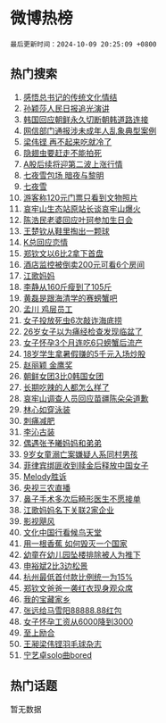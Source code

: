 # 微博热榜

`最后更新时间：2024-10-09 20:25:09 +0800`

## 热门搜索

1. [感悟总书记的传统文化情结](https://m.weibo.cn/search?containerid=100103type%3D1%26t%3D10%26q%3D%23%E6%84%9F%E6%82%9F%E6%80%BB%E4%B9%A6%E8%AE%B0%E7%9A%84%E4%BC%A0%E7%BB%9F%E6%96%87%E5%8C%96%E6%83%85%E7%BB%93%23&stream_entry_id=51&isnewpage=1&extparam=seat%3D1%26q%3D%2523%25E6%2584%259F%25E6%2582%259F%25E6%2580%25BB%25E4%25B9%25A6%25E8%25AE%25B0%25E7%259A%2584%25E4%25BC%25A0%25E7%25BB%259F%25E6%2596%2587%25E5%258C%2596%25E6%2583%2585%25E7%25BB%2593%2523%26c_type%3D51%26dgr%3D0%26cate%3D10103%26pos%3D0%26stream_entry_id%3D51%26filter_type%3Drealtimehot%26display_time%3D1728476708%26pre_seqid%3D17284767085840384228056)
1. [孙颖莎人民日报追光演讲](https://m.weibo.cn/search?containerid=100103type%3D1%26t%3D10%26q%3D%23%E5%AD%99%E9%A2%96%E8%8E%8E%E4%BA%BA%E6%B0%91%E6%97%A5%E6%8A%A5%E8%BF%BD%E5%85%89%E6%BC%94%E8%AE%B2%23&stream_entry_id=31&isnewpage=1&extparam=seat%3D1%26band_rank%3D1%26dgr%3D0%26realpos%3D1%26filter_type%3Drealtimehot%26c_type%3D31%26flag%3D1%26lcate%3D5001%26cate%3D5001%26pos%3D0%26stream_entry_id%3D31%26q%3D%2523%25E5%25AD%2599%25E9%25A2%2596%25E8%258E%258E%25E4%25BA%25BA%25E6%25B0%2591%25E6%2597%25A5%25E6%258A%25A5%25E8%25BF%25BD%25E5%2585%2589%25E6%25BC%2594%25E8%25AE%25B2%2523%26display_time%3D1728476708%26pre_seqid%3D17284767085840384228056)
1. [韩国回应朝鲜永久切断朝韩道路连接](https://m.weibo.cn/search?containerid=100103type%3D1%26t%3D10%26q%3D%23%E9%9F%A9%E5%9B%BD%E5%9B%9E%E5%BA%94%E6%9C%9D%E9%B2%9C%E6%B0%B8%E4%B9%85%E5%88%87%E6%96%AD%E6%9C%9D%E9%9F%A9%E9%81%93%E8%B7%AF%E8%BF%9E%E6%8E%A5%23&stream_entry_id=31&isnewpage=1&extparam=seat%3D1%26band_rank%3D2%26dgr%3D0%26realpos%3D2%26filter_type%3Drealtimehot%26c_type%3D31%26flag%3D0%26lcate%3D5001%26cate%3D5001%26pos%3D1%26stream_entry_id%3D31%26q%3D%2523%25E9%259F%25A9%25E5%259B%25BD%25E5%259B%259E%25E5%25BA%2594%25E6%259C%259D%25E9%25B2%259C%25E6%25B0%25B8%25E4%25B9%2585%25E5%2588%2587%25E6%2596%25AD%25E6%259C%259D%25E9%259F%25A9%25E9%2581%2593%25E8%25B7%25AF%25E8%25BF%259E%25E6%258E%25A5%2523%26display_time%3D1728476708%26pre_seqid%3D17284767085840384228056)
1. [网信部门通报涉未成年人乱象典型案例](https://m.weibo.cn/search?containerid=100103type%3D1%26t%3D10%26q%3D%23%E7%BD%91%E4%BF%A1%E9%83%A8%E9%97%A8%E9%80%9A%E6%8A%A5%E6%B6%89%E6%9C%AA%E6%88%90%E5%B9%B4%E4%BA%BA%E4%B9%B1%E8%B1%A1%E5%85%B8%E5%9E%8B%E6%A1%88%E4%BE%8B%23&stream_entry_id=31&isnewpage=1&extparam=seat%3D1%26band_rank%3D3%26dgr%3D0%26realpos%3D3%26filter_type%3Drealtimehot%26c_type%3D31%26flag%3D0%26lcate%3D5001%26cate%3D5001%26pos%3D2%26stream_entry_id%3D31%26q%3D%2523%25E7%25BD%2591%25E4%25BF%25A1%25E9%2583%25A8%25E9%2597%25A8%25E9%2580%259A%25E6%258A%25A5%25E6%25B6%2589%25E6%259C%25AA%25E6%2588%2590%25E5%25B9%25B4%25E4%25BA%25BA%25E4%25B9%25B1%25E8%25B1%25A1%25E5%2585%25B8%25E5%259E%258B%25E6%25A1%2588%25E4%25BE%258B%2523%26display_time%3D1728476708%26pre_seqid%3D17284767085840384228056)
1. [梁伟铿 再不起来吃就冷了](https://m.weibo.cn/search?containerid=100103type%3D1%26t%3D10%26q%3D%E6%A2%81%E4%BC%9F%E9%93%BF+%E5%86%8D%E4%B8%8D%E8%B5%B7%E6%9D%A5%E5%90%83%E5%B0%B1%E5%86%B7%E4%BA%86&stream_entry_id=31&isnewpage=1&extparam=seat%3D1%26band_rank%3D4%26dgr%3D0%26realpos%3D4%26filter_type%3Drealtimehot%26c_type%3D31%26flag%3D1%26lcate%3D5001%26cate%3D5001%26pos%3D3%26stream_entry_id%3D31%26q%3D%25E6%25A2%2581%25E4%25BC%259F%25E9%2593%25BF%2520%25E5%2586%258D%25E4%25B8%258D%25E8%25B5%25B7%25E6%259D%25A5%25E5%2590%2583%25E5%25B0%25B1%25E5%2586%25B7%25E4%25BA%2586%26display_time%3D1728476708%26pre_seqid%3D17284767085840384228056)
1. [隐翅虫要赶走不能拍死](https://m.weibo.cn/search?containerid=100103type%3D1%26t%3D10%26q%3D%23%E9%9A%90%E7%BF%85%E8%99%AB%E8%A6%81%E8%B5%B6%E8%B5%B0%E4%B8%8D%E8%83%BD%E6%8B%8D%E6%AD%BB%23&stream_entry_id=31&isnewpage=1&extparam=seat%3D1%26band_rank%3D5%26dgr%3D0%26realpos%3D5%26filter_type%3Drealtimehot%26c_type%3D31%26flag%3D0%26lcate%3D5001%26cate%3D5001%26pos%3D4%26stream_entry_id%3D31%26q%3D%2523%25E9%259A%2590%25E7%25BF%2585%25E8%2599%25AB%25E8%25A6%2581%25E8%25B5%25B6%25E8%25B5%25B0%25E4%25B8%258D%25E8%2583%25BD%25E6%258B%258D%25E6%25AD%25BB%2523%26display_time%3D1728476708%26pre_seqid%3D17284767085840384228056)
1. [A股后续将迎第二波上涨行情](https://m.weibo.cn/search?containerid=100103type%3D1%26t%3D10%26q%3D%23A%E8%82%A1%E5%90%8E%E7%BB%AD%E5%B0%86%E8%BF%8E%E7%AC%AC%E4%BA%8C%E6%B3%A2%E4%B8%8A%E6%B6%A8%E8%A1%8C%E6%83%85%23&stream_entry_id=31&isnewpage=1&extparam=seat%3D1%26band_rank%3D6%26dgr%3D0%26realpos%3D6%26filter_type%3Drealtimehot%26c_type%3D31%26flag%3D2%26lcate%3D5001%26cate%3D5001%26pos%3D5%26stream_entry_id%3D31%26q%3D%2523A%25E8%2582%25A1%25E5%2590%258E%25E7%25BB%25AD%25E5%25B0%2586%25E8%25BF%258E%25E7%25AC%25AC%25E4%25BA%258C%25E6%25B3%25A2%25E4%25B8%258A%25E6%25B6%25A8%25E8%25A1%258C%25E6%2583%2585%2523%26display_time%3D1728476708%26pre_seqid%3D17284767085840384228056)
1. [七夜雪包场 暗夜与黎明](https://m.weibo.cn/search?containerid=100103type%3D1%26t%3D10%26q%3D%E4%B8%83%E5%A4%9C%E9%9B%AA%E5%8C%85%E5%9C%BA+%E6%9A%97%E5%A4%9C%E4%B8%8E%E9%BB%8E%E6%98%8E&stream_entry_id=31&isnewpage=1&extparam=seat%3D1%26band_rank%3D7%26dgr%3D0%26realpos%3D7%26filter_type%3Drealtimehot%26c_type%3D31%26flag%3D1%26lcate%3D5001%26cate%3D5001%26pos%3D6%26stream_entry_id%3D31%26q%3D%25E4%25B8%2583%25E5%25A4%259C%25E9%259B%25AA%25E5%258C%2585%25E5%259C%25BA%2520%25E6%259A%2597%25E5%25A4%259C%25E4%25B8%258E%25E9%25BB%258E%25E6%2598%258E%26display_time%3D1728476708%26pre_seqid%3D17284767085840384228056)
1. [七夜雪](https://m.weibo.cn/search?containerid=100103type%3D1%26t%3D10%26q%3D%E4%B8%83%E5%A4%9C%E9%9B%AA&stream_entry_id=31&isnewpage=1&extparam=seat%3D1%26band_rank%3D8%26dgr%3D0%26realpos%3D8%26filter_type%3Drealtimehot%26c_type%3D31%26flag%3D1%26lcate%3D5001%26cate%3D5001%26pos%3D7%26stream_entry_id%3D31%26q%3D%25E4%25B8%2583%25E5%25A4%259C%25E9%259B%25AA%26display_time%3D1728476708%26pre_seqid%3D17284767085840384228056)
1. [游客称120元门票只看到文物照片](https://m.weibo.cn/search?containerid=100103type%3D1%26t%3D10%26q%3D%23%E6%B8%B8%E5%AE%A2%E7%A7%B0120%E5%85%83%E9%97%A8%E7%A5%A8%E5%8F%AA%E7%9C%8B%E5%88%B0%E6%96%87%E7%89%A9%E7%85%A7%E7%89%87%23&stream_entry_id=31&isnewpage=1&extparam=seat%3D1%26band_rank%3D9%26dgr%3D0%26realpos%3D9%26filter_type%3Drealtimehot%26c_type%3D31%26flag%3D1%26lcate%3D5001%26cate%3D5001%26pos%3D8%26stream_entry_id%3D31%26q%3D%2523%25E6%25B8%25B8%25E5%25AE%25A2%25E7%25A7%25B0120%25E5%2585%2583%25E9%2597%25A8%25E7%25A5%25A8%25E5%258F%25AA%25E7%259C%258B%25E5%2588%25B0%25E6%2596%2587%25E7%2589%25A9%25E7%2585%25A7%25E7%2589%2587%2523%26display_time%3D1728476708%26pre_seqid%3D17284767085840384228056)
1. [哀牢山生态站原站长谈哀牢山爆火](https://m.weibo.cn/search?containerid=100103type%3D1%26t%3D10%26q%3D%23%E5%93%80%E7%89%A2%E5%B1%B1%E7%94%9F%E6%80%81%E7%AB%99%E5%8E%9F%E7%AB%99%E9%95%BF%E8%B0%88%E5%93%80%E7%89%A2%E5%B1%B1%E7%88%86%E7%81%AB%23&stream_entry_id=31&isnewpage=1&extparam=seat%3D1%26band_rank%3D10%26dgr%3D0%26realpos%3D10%26filter_type%3Drealtimehot%26c_type%3D31%26flag%3D1%26lcate%3D5001%26cate%3D5001%26pos%3D9%26stream_entry_id%3D31%26q%3D%2523%25E5%2593%2580%25E7%2589%25A2%25E5%25B1%25B1%25E7%2594%259F%25E6%2580%2581%25E7%25AB%2599%25E5%258E%259F%25E7%25AB%2599%25E9%2595%25BF%25E8%25B0%2588%25E5%2593%2580%25E7%2589%25A2%25E5%25B1%25B1%25E7%2588%2586%25E7%2581%25AB%2523%26display_time%3D1728476708%26pre_seqid%3D17284767085840384228056)
1. [陈浩民老婆回应叶珂参加生日会](https://m.weibo.cn/search?containerid=100103type%3D1%26t%3D10%26q%3D%23%E9%99%88%E6%B5%A9%E6%B0%91%E8%80%81%E5%A9%86%E5%9B%9E%E5%BA%94%E5%8F%B6%E7%8F%82%E5%8F%82%E5%8A%A0%E7%94%9F%E6%97%A5%E4%BC%9A%23&stream_entry_id=31&isnewpage=1&extparam=seat%3D1%26band_rank%3D11%26dgr%3D0%26realpos%3D11%26filter_type%3Drealtimehot%26c_type%3D31%26flag%3D1%26lcate%3D5001%26cate%3D5001%26pos%3D10%26stream_entry_id%3D31%26q%3D%2523%25E9%2599%2588%25E6%25B5%25A9%25E6%25B0%2591%25E8%2580%2581%25E5%25A9%2586%25E5%259B%259E%25E5%25BA%2594%25E5%258F%25B6%25E7%258F%2582%25E5%258F%2582%25E5%258A%25A0%25E7%2594%259F%25E6%2597%25A5%25E4%25BC%259A%2523%26display_time%3D1728476708%26pre_seqid%3D17284767085840384228056)
1. [王楚钦从鞋里掏出一颗球](https://m.weibo.cn/search?containerid=100103type%3D1%26t%3D10%26q%3D%E7%8E%8B%E6%A5%9A%E9%92%A6%E4%BB%8E%E9%9E%8B%E9%87%8C%E6%8E%8F%E5%87%BA%E4%B8%80%E9%A2%97%E7%90%83&stream_entry_id=31&isnewpage=1&extparam=seat%3D1%26band_rank%3D12%26dgr%3D0%26realpos%3D12%26filter_type%3Drealtimehot%26c_type%3D31%26flag%3D1%26lcate%3D5001%26cate%3D5001%26pos%3D11%26stream_entry_id%3D31%26q%3D%25E7%258E%258B%25E6%25A5%259A%25E9%2592%25A6%25E4%25BB%258E%25E9%259E%258B%25E9%2587%258C%25E6%258E%258F%25E5%2587%25BA%25E4%25B8%2580%25E9%25A2%2597%25E7%2590%2583%26display_time%3D1728476708%26pre_seqid%3D17284767085840384228056)
1. [K总回应恋情](https://m.weibo.cn/search?containerid=100103type%3D1%26t%3D10%26q%3D%23K%E6%80%BB%E5%9B%9E%E5%BA%94%E6%81%8B%E6%83%85%23&stream_entry_id=31&isnewpage=1&extparam=seat%3D1%26band_rank%3D13%26dgr%3D0%26realpos%3D13%26filter_type%3Drealtimehot%26c_type%3D31%26flag%3D1%26lcate%3D5001%26cate%3D5001%26pos%3D12%26stream_entry_id%3D31%26q%3D%2523K%25E6%2580%25BB%25E5%259B%259E%25E5%25BA%2594%25E6%2581%258B%25E6%2583%2585%2523%26display_time%3D1728476708%26pre_seqid%3D17284767085840384228056)
1. [郑钦文以6比2拿下首盘](https://m.weibo.cn/search?containerid=100103type%3D1%26t%3D10%26q%3D%23%E9%83%91%E9%92%A6%E6%96%87%E4%BB%A56%E6%AF%942%E6%8B%BF%E4%B8%8B%E9%A6%96%E7%9B%98%23&stream_entry_id=31&isnewpage=1&extparam=seat%3D1%26band_rank%3D14%26dgr%3D0%26realpos%3D14%26filter_type%3Drealtimehot%26c_type%3D31%26flag%3D1%26lcate%3D5001%26cate%3D5001%26pos%3D13%26stream_entry_id%3D31%26q%3D%2523%25E9%2583%2591%25E9%2592%25A6%25E6%2596%2587%25E4%25BB%25A56%25E6%25AF%25942%25E6%258B%25BF%25E4%25B8%258B%25E9%25A6%2596%25E7%259B%2598%2523%26display_time%3D1728476708%26pre_seqid%3D17284767085840384228056)
1. [酒店监控被倒卖200元可看6个房间](https://m.weibo.cn/search?containerid=100103type%3D1%26t%3D10%26q%3D%23%E9%85%92%E5%BA%97%E7%9B%91%E6%8E%A7%E8%A2%AB%E5%80%92%E5%8D%96200%E5%85%83%E5%8F%AF%E7%9C%8B6%E4%B8%AA%E6%88%BF%E9%97%B4%23&stream_entry_id=31&isnewpage=1&extparam=seat%3D1%26band_rank%3D15%26dgr%3D0%26realpos%3D15%26filter_type%3Drealtimehot%26c_type%3D31%26flag%3D1%26lcate%3D5001%26cate%3D5001%26pos%3D14%26stream_entry_id%3D31%26q%3D%2523%25E9%2585%2592%25E5%25BA%2597%25E7%259B%2591%25E6%258E%25A7%25E8%25A2%25AB%25E5%2580%2592%25E5%258D%2596200%25E5%2585%2583%25E5%258F%25AF%25E7%259C%258B6%25E4%25B8%25AA%25E6%2588%25BF%25E9%2597%25B4%2523%26display_time%3D1728476708%26pre_seqid%3D17284767085840384228056)
1. [江歌妈妈](https://m.weibo.cn/search?containerid=100103type%3D1%26t%3D10%26q%3D%E6%B1%9F%E6%AD%8C%E5%A6%88%E5%A6%88&stream_entry_id=31&isnewpage=1&extparam=seat%3D1%26band_rank%3D16%26dgr%3D0%26realpos%3D16%26filter_type%3Drealtimehot%26c_type%3D31%26flag%3D2%26lcate%3D5001%26cate%3D5001%26pos%3D15%26stream_entry_id%3D31%26q%3D%25E6%25B1%259F%25E6%25AD%258C%25E5%25A6%2588%25E5%25A6%2588%26display_time%3D1728476708%26pre_seqid%3D17284767085840384228056)
1. [李静从160斤瘦到了105斤](https://m.weibo.cn/search?containerid=100103type%3D1%26t%3D10%26q%3D%E6%9D%8E%E9%9D%99%E4%BB%8E160%E6%96%A4%E7%98%A6%E5%88%B0%E4%BA%86105%E6%96%A4&stream_entry_id=31&isnewpage=1&extparam=seat%3D1%26band_rank%3D17%26dgr%3D0%26realpos%3D17%26filter_type%3Drealtimehot%26c_type%3D31%26flag%3D2%26lcate%3D5001%26cate%3D5001%26pos%3D16%26stream_entry_id%3D31%26q%3D%25E6%259D%258E%25E9%259D%2599%25E4%25BB%258E160%25E6%2596%25A4%25E7%2598%25A6%25E5%2588%25B0%25E4%25BA%2586105%25E6%2596%25A4%26display_time%3D1728476708%26pre_seqid%3D17284767085840384228056)
1. [黄磊是跟海清学的赛螃蟹吧](https://m.weibo.cn/search?containerid=100103type%3D1%26t%3D10%26q%3D%E9%BB%84%E7%A3%8A%E6%98%AF%E8%B7%9F%E6%B5%B7%E6%B8%85%E5%AD%A6%E7%9A%84%E8%B5%9B%E8%9E%83%E8%9F%B9%E5%90%A7&stream_entry_id=31&isnewpage=1&extparam=seat%3D1%26band_rank%3D18%26dgr%3D0%26realpos%3D18%26filter_type%3Drealtimehot%26c_type%3D31%26flag%3D1%26lcate%3D5001%26cate%3D5001%26pos%3D17%26stream_entry_id%3D31%26q%3D%25E9%25BB%2584%25E7%25A3%258A%25E6%2598%25AF%25E8%25B7%259F%25E6%25B5%25B7%25E6%25B8%2585%25E5%25AD%25A6%25E7%259A%2584%25E8%25B5%259B%25E8%259E%2583%25E8%259F%25B9%25E5%2590%25A7%26display_time%3D1728476708%26pre_seqid%3D17284767085840384228056)
1. [孟川 鸡层员工](https://m.weibo.cn/search?containerid=100103type%3D1%26t%3D10%26q%3D%E5%AD%9F%E5%B7%9D+%E9%B8%A1%E5%B1%82%E5%91%98%E5%B7%A5&stream_entry_id=31&isnewpage=1&extparam=seat%3D1%26band_rank%3D19%26dgr%3D0%26realpos%3D19%26filter_type%3Drealtimehot%26c_type%3D31%26flag%3D1%26lcate%3D5001%26cate%3D5001%26pos%3D18%26stream_entry_id%3D31%26q%3D%25E5%25AD%259F%25E5%25B7%259D%2520%25E9%25B8%25A1%25E5%25B1%2582%25E5%2591%2598%25E5%25B7%25A5%26display_time%3D1728476708%26pre_seqid%3D17284767085840384228056)
1. [女子投放死虫6次敲诈海底捞](https://m.weibo.cn/search?containerid=100103type%3D1%26t%3D10%26q%3D%23%E5%A5%B3%E5%AD%90%E6%8A%95%E6%94%BE%E6%AD%BB%E8%99%AB6%E6%AC%A1%E6%95%B2%E8%AF%88%E6%B5%B7%E5%BA%95%E6%8D%9E%23&stream_entry_id=31&isnewpage=1&extparam=seat%3D1%26band_rank%3D20%26dgr%3D0%26realpos%3D20%26filter_type%3Drealtimehot%26c_type%3D31%26flag%3D1%26lcate%3D5001%26cate%3D5001%26pos%3D19%26stream_entry_id%3D31%26q%3D%2523%25E5%25A5%25B3%25E5%25AD%2590%25E6%258A%2595%25E6%2594%25BE%25E6%25AD%25BB%25E8%2599%25AB6%25E6%25AC%25A1%25E6%2595%25B2%25E8%25AF%2588%25E6%25B5%25B7%25E5%25BA%2595%25E6%258D%259E%2523%26display_time%3D1728476708%26pre_seqid%3D17284767085840384228056)
1. [26岁女子以为痛经检查发现临盆了](https://m.weibo.cn/search?containerid=100103type%3D1%26t%3D10%26q%3D%2326%E5%B2%81%E5%A5%B3%E5%AD%90%E4%BB%A5%E4%B8%BA%E7%97%9B%E7%BB%8F%E6%A3%80%E6%9F%A5%E5%8F%91%E7%8E%B0%E4%B8%B4%E7%9B%86%E4%BA%86%23&stream_entry_id=31&isnewpage=1&extparam=seat%3D1%26band_rank%3D21%26dgr%3D0%26realpos%3D21%26filter_type%3Drealtimehot%26c_type%3D31%26flag%3D0%26lcate%3D5001%26cate%3D5001%26pos%3D20%26stream_entry_id%3D31%26q%3D%252326%25E5%25B2%2581%25E5%25A5%25B3%25E5%25AD%2590%25E4%25BB%25A5%25E4%25B8%25BA%25E7%2597%259B%25E7%25BB%258F%25E6%25A3%2580%25E6%259F%25A5%25E5%258F%2591%25E7%258E%25B0%25E4%25B8%25B4%25E7%259B%2586%25E4%25BA%2586%2523%26display_time%3D1728476708%26pre_seqid%3D17284767085840384228056)
1. [女子怀孕3个月连吃6只螃蟹后流产](https://m.weibo.cn/search?containerid=100103type%3D1%26t%3D10%26q%3D%23%E5%A5%B3%E5%AD%90%E6%80%80%E5%AD%953%E4%B8%AA%E6%9C%88%E8%BF%9E%E5%90%836%E5%8F%AA%E8%9E%83%E8%9F%B9%E5%90%8E%E6%B5%81%E4%BA%A7%23&stream_entry_id=31&isnewpage=1&extparam=seat%3D1%26band_rank%3D22%26dgr%3D0%26realpos%3D22%26filter_type%3Drealtimehot%26c_type%3D31%26flag%3D2%26lcate%3D5001%26cate%3D5001%26pos%3D21%26stream_entry_id%3D31%26q%3D%2523%25E5%25A5%25B3%25E5%25AD%2590%25E6%2580%2580%25E5%25AD%25953%25E4%25B8%25AA%25E6%259C%2588%25E8%25BF%259E%25E5%2590%25836%25E5%258F%25AA%25E8%259E%2583%25E8%259F%25B9%25E5%2590%258E%25E6%25B5%2581%25E4%25BA%25A7%2523%26display_time%3D1728476708%26pre_seqid%3D17284767085840384228056)
1. [18岁学生拿暑假赚的5千元入场炒股](https://m.weibo.cn/search?containerid=100103type%3D1%26t%3D10%26q%3D%2318%E5%B2%81%E5%AD%A6%E7%94%9F%E6%8B%BF%E6%9A%91%E5%81%87%E8%B5%9A%E7%9A%845%E5%8D%83%E5%85%83%E5%85%A5%E5%9C%BA%E7%82%92%E8%82%A1%23&stream_entry_id=31&isnewpage=1&extparam=seat%3D1%26band_rank%3D23%26dgr%3D0%26realpos%3D23%26filter_type%3Drealtimehot%26c_type%3D31%26flag%3D0%26lcate%3D5001%26cate%3D5001%26pos%3D22%26stream_entry_id%3D31%26q%3D%252318%25E5%25B2%2581%25E5%25AD%25A6%25E7%2594%259F%25E6%258B%25BF%25E6%259A%2591%25E5%2581%2587%25E8%25B5%259A%25E7%259A%25845%25E5%258D%2583%25E5%2585%2583%25E5%2585%25A5%25E5%259C%25BA%25E7%2582%2592%25E8%2582%25A1%2523%26display_time%3D1728476708%26pre_seqid%3D17284767085840384228056)
1. [赵丽颖 金鹰奖](https://m.weibo.cn/search?containerid=100103type%3D1%26t%3D10%26q%3D%E8%B5%B5%E4%B8%BD%E9%A2%96+%E9%87%91%E9%B9%B0%E5%A5%96&stream_entry_id=31&isnewpage=1&extparam=seat%3D1%26band_rank%3D24%26dgr%3D0%26realpos%3D24%26filter_type%3Drealtimehot%26c_type%3D31%26flag%3D2%26lcate%3D5001%26cate%3D5001%26pos%3D23%26stream_entry_id%3D31%26q%3D%25E8%25B5%25B5%25E4%25B8%25BD%25E9%25A2%2596%2520%25E9%2587%2591%25E9%25B9%25B0%25E5%25A5%2596%26display_time%3D1728476708%26pre_seqid%3D17284767085840384228056)
1. [朝鲜女团3比0韩国女团](https://m.weibo.cn/search?containerid=100103type%3D1%26t%3D10%26q%3D%23%E6%9C%9D%E9%B2%9C%E5%A5%B3%E5%9B%A23%E6%AF%940%E9%9F%A9%E5%9B%BD%E5%A5%B3%E5%9B%A2%23&stream_entry_id=31&isnewpage=1&extparam=seat%3D1%26band_rank%3D25%26dgr%3D0%26realpos%3D25%26filter_type%3Drealtimehot%26c_type%3D31%26flag%3D1%26lcate%3D5001%26cate%3D5001%26pos%3D24%26stream_entry_id%3D31%26q%3D%2523%25E6%259C%259D%25E9%25B2%259C%25E5%25A5%25B3%25E5%259B%25A23%25E6%25AF%25940%25E9%259F%25A9%25E5%259B%25BD%25E5%25A5%25B3%25E5%259B%25A2%2523%26display_time%3D1728476708%26pre_seqid%3D17284767085840384228056)
1. [长期吃辣的人都怎么样了](https://m.weibo.cn/search?containerid=100103type%3D1%26t%3D10%26q%3D%23%E9%95%BF%E6%9C%9F%E5%90%83%E8%BE%A3%E7%9A%84%E4%BA%BA%E9%83%BD%E6%80%8E%E4%B9%88%E6%A0%B7%E4%BA%86%23&stream_entry_id=31&isnewpage=1&extparam=seat%3D1%26band_rank%3D26%26dgr%3D0%26realpos%3D26%26filter_type%3Drealtimehot%26c_type%3D31%26flag%3D1%26lcate%3D5001%26cate%3D5001%26pos%3D25%26stream_entry_id%3D31%26q%3D%2523%25E9%2595%25BF%25E6%259C%259F%25E5%2590%2583%25E8%25BE%25A3%25E7%259A%2584%25E4%25BA%25BA%25E9%2583%25BD%25E6%2580%258E%25E4%25B9%2588%25E6%25A0%25B7%25E4%25BA%2586%2523%26display_time%3D1728476708%26pre_seqid%3D17284767085840384228056)
1. [哀牢山调查人员回应苗疆陈朵朵道歉](https://m.weibo.cn/search?containerid=100103type%3D1%26t%3D10%26q%3D%23%E5%93%80%E7%89%A2%E5%B1%B1%E8%B0%83%E6%9F%A5%E4%BA%BA%E5%91%98%E5%9B%9E%E5%BA%94%E8%8B%97%E7%96%86%E9%99%88%E6%9C%B5%E6%9C%B5%E9%81%93%E6%AD%89%23&stream_entry_id=31&isnewpage=1&extparam=seat%3D1%26band_rank%3D27%26dgr%3D0%26realpos%3D27%26filter_type%3Drealtimehot%26c_type%3D31%26flag%3D0%26lcate%3D5001%26cate%3D5001%26pos%3D26%26stream_entry_id%3D31%26q%3D%2523%25E5%2593%2580%25E7%2589%25A2%25E5%25B1%25B1%25E8%25B0%2583%25E6%259F%25A5%25E4%25BA%25BA%25E5%2591%2598%25E5%259B%259E%25E5%25BA%2594%25E8%258B%2597%25E7%2596%2586%25E9%2599%2588%25E6%259C%25B5%25E6%259C%25B5%25E9%2581%2593%25E6%25AD%2589%2523%26display_time%3D1728476708%26pre_seqid%3D17284767085840384228056)
1. [林心如穿泳装](https://m.weibo.cn/search?containerid=100103type%3D1%26t%3D10%26q%3D%23%E6%9E%97%E5%BF%83%E5%A6%82%E7%A9%BF%E6%B3%B3%E8%A3%85%23&stream_entry_id=31&isnewpage=1&extparam=seat%3D1%26band_rank%3D28%26dgr%3D0%26realpos%3D28%26filter_type%3Drealtimehot%26c_type%3D31%26flag%3D1%26lcate%3D5001%26cate%3D5001%26pos%3D27%26stream_entry_id%3D31%26q%3D%2523%25E6%259E%2597%25E5%25BF%2583%25E5%25A6%2582%25E7%25A9%25BF%25E6%25B3%25B3%25E8%25A3%2585%2523%26display_time%3D1728476708%26pre_seqid%3D17284767085840384228056)
1. [刺痛减肥](https://m.weibo.cn/search?containerid=100103type%3D1%26t%3D10%26q%3D%E5%88%BA%E7%97%9B%E5%87%8F%E8%82%A5&stream_entry_id=31&isnewpage=1&extparam=seat%3D1%26band_rank%3D29%26dgr%3D0%26realpos%3D29%26filter_type%3Drealtimehot%26c_type%3D31%26flag%3D0%26lcate%3D5001%26cate%3D5001%26pos%3D28%26stream_entry_id%3D31%26q%3D%25E5%2588%25BA%25E7%2597%259B%25E5%2587%258F%25E8%2582%25A5%26display_time%3D1728476708%26pre_seqid%3D17284767085840384228056)
1. [李沁古装](https://m.weibo.cn/search?containerid=100103type%3D1%26t%3D10%26q%3D%E6%9D%8E%E6%B2%81%E5%8F%A4%E8%A3%85&stream_entry_id=31&isnewpage=1&extparam=seat%3D1%26band_rank%3D30%26dgr%3D0%26realpos%3D30%26filter_type%3Drealtimehot%26c_type%3D31%26flag%3D1%26lcate%3D5001%26cate%3D5001%26pos%3D29%26stream_entry_id%3D31%26q%3D%25E6%259D%258E%25E6%25B2%2581%25E5%258F%25A4%25E8%25A3%2585%26display_time%3D1728476708%26pre_seqid%3D17284767085840384228056)
1. [偶遇张予曦妈妈和弟弟](https://m.weibo.cn/search?containerid=100103type%3D1%26t%3D10%26q%3D%E5%81%B6%E9%81%87%E5%BC%A0%E4%BA%88%E6%9B%A6%E5%A6%88%E5%A6%88%E5%92%8C%E5%BC%9F%E5%BC%9F&stream_entry_id=31&isnewpage=1&extparam=seat%3D1%26band_rank%3D31%26dgr%3D0%26realpos%3D31%26filter_type%3Drealtimehot%26c_type%3D31%26flag%3D1%26lcate%3D5001%26cate%3D5001%26pos%3D30%26stream_entry_id%3D31%26q%3D%25E5%2581%25B6%25E9%2581%2587%25E5%25BC%25A0%25E4%25BA%2588%25E6%259B%25A6%25E5%25A6%2588%25E5%25A6%2588%25E5%2592%258C%25E5%25BC%259F%25E5%25BC%259F%26display_time%3D1728476708%26pre_seqid%3D17284767085840384228056)
1. [9岁女童溺亡案嫌疑人系同村男孩](https://m.weibo.cn/search?containerid=100103type%3D1%26t%3D10%26q%3D%239%E5%B2%81%E5%A5%B3%E7%AB%A5%E6%BA%BA%E4%BA%A1%E6%A1%88%E5%AB%8C%E7%96%91%E4%BA%BA%E7%B3%BB%E5%90%8C%E6%9D%91%E7%94%B7%E5%AD%A9%23&stream_entry_id=31&isnewpage=1&extparam=seat%3D1%26band_rank%3D32%26dgr%3D0%26realpos%3D32%26filter_type%3Drealtimehot%26c_type%3D31%26flag%3D0%26lcate%3D5001%26cate%3D5001%26pos%3D31%26stream_entry_id%3D31%26q%3D%25239%25E5%25B2%2581%25E5%25A5%25B3%25E7%25AB%25A5%25E6%25BA%25BA%25E4%25BA%25A1%25E6%25A1%2588%25E5%25AB%258C%25E7%2596%2591%25E4%25BA%25BA%25E7%25B3%25BB%25E5%2590%258C%25E6%259D%2591%25E7%2594%25B7%25E5%25AD%25A9%2523%26display_time%3D1728476708%26pre_seqid%3D17284767085840384228056)
1. [菲律宾绑匪收到赎金后释放中国女子](https://m.weibo.cn/search?containerid=100103type%3D1%26t%3D10%26q%3D%23%E8%8F%B2%E5%BE%8B%E5%AE%BE%E7%BB%91%E5%8C%AA%E6%94%B6%E5%88%B0%E8%B5%8E%E9%87%91%E5%90%8E%E9%87%8A%E6%94%BE%E4%B8%AD%E5%9B%BD%E5%A5%B3%E5%AD%90%23&stream_entry_id=31&isnewpage=1&extparam=seat%3D1%26band_rank%3D33%26dgr%3D0%26realpos%3D33%26filter_type%3Drealtimehot%26c_type%3D31%26flag%3D0%26lcate%3D5001%26cate%3D5001%26pos%3D32%26stream_entry_id%3D31%26q%3D%2523%25E8%258F%25B2%25E5%25BE%258B%25E5%25AE%25BE%25E7%25BB%2591%25E5%258C%25AA%25E6%2594%25B6%25E5%2588%25B0%25E8%25B5%258E%25E9%2587%2591%25E5%2590%258E%25E9%2587%258A%25E6%2594%25BE%25E4%25B8%25AD%25E5%259B%25BD%25E5%25A5%25B3%25E5%25AD%2590%2523%26display_time%3D1728476708%26pre_seqid%3D17284767085840384228056)
1. [Melody胜诉](https://m.weibo.cn/search?containerid=100103type%3D1%26t%3D10%26q%3D%23Melody%E8%83%9C%E8%AF%89%23&stream_entry_id=31&isnewpage=1&extparam=seat%3D1%26band_rank%3D34%26dgr%3D0%26realpos%3D34%26filter_type%3Drealtimehot%26c_type%3D31%26flag%3D1%26lcate%3D5001%26cate%3D5001%26pos%3D33%26stream_entry_id%3D31%26q%3D%2523Melody%25E8%2583%259C%25E8%25AF%2589%2523%26display_time%3D1728476708%26pre_seqid%3D17284767085840384228056)
1. [央视三农直播](https://m.weibo.cn/search?containerid=100103type%3D1%26t%3D10%26q%3D%E5%A4%AE%E8%A7%86%E4%B8%89%E5%86%9C%E7%9B%B4%E6%92%AD&stream_entry_id=31&isnewpage=1&extparam=seat%3D1%26band_rank%3D35%26dgr%3D0%26realpos%3D35%26filter_type%3Drealtimehot%26c_type%3D31%26flag%3D1%26lcate%3D5001%26cate%3D5001%26pos%3D34%26stream_entry_id%3D31%26q%3D%25E5%25A4%25AE%25E8%25A7%2586%25E4%25B8%2589%25E5%2586%259C%25E7%259B%25B4%25E6%2592%25AD%26display_time%3D1728476708%26pre_seqid%3D17284767085840384228056)
1. [鼻子手术多次后畸形医生不愿接单](https://m.weibo.cn/search?containerid=100103type%3D1%26t%3D10%26q%3D%23%E9%BC%BB%E5%AD%90%E6%89%8B%E6%9C%AF%E5%A4%9A%E6%AC%A1%E5%90%8E%E7%95%B8%E5%BD%A2%E5%8C%BB%E7%94%9F%E4%B8%8D%E6%84%BF%E6%8E%A5%E5%8D%95%23&stream_entry_id=31&isnewpage=1&extparam=seat%3D1%26band_rank%3D36%26dgr%3D0%26realpos%3D36%26filter_type%3Drealtimehot%26c_type%3D31%26flag%3D0%26lcate%3D5001%26cate%3D5001%26pos%3D35%26stream_entry_id%3D31%26q%3D%2523%25E9%25BC%25BB%25E5%25AD%2590%25E6%2589%258B%25E6%259C%25AF%25E5%25A4%259A%25E6%25AC%25A1%25E5%2590%258E%25E7%2595%25B8%25E5%25BD%25A2%25E5%258C%25BB%25E7%2594%259F%25E4%25B8%258D%25E6%2584%25BF%25E6%258E%25A5%25E5%258D%2595%2523%26display_time%3D1728476708%26pre_seqid%3D17284767085840384228056)
1. [江歌妈妈名下关联2家企业](https://m.weibo.cn/search?containerid=100103type%3D1%26t%3D10%26q%3D%23%E6%B1%9F%E6%AD%8C%E5%A6%88%E5%A6%88%E5%90%8D%E4%B8%8B%E5%85%B3%E8%81%942%E5%AE%B6%E4%BC%81%E4%B8%9A%23&stream_entry_id=31&isnewpage=1&extparam=seat%3D1%26band_rank%3D37%26dgr%3D0%26realpos%3D37%26filter_type%3Drealtimehot%26c_type%3D31%26flag%3D0%26lcate%3D5001%26cate%3D5001%26pos%3D36%26stream_entry_id%3D31%26q%3D%2523%25E6%25B1%259F%25E6%25AD%258C%25E5%25A6%2588%25E5%25A6%2588%25E5%2590%258D%25E4%25B8%258B%25E5%2585%25B3%25E8%2581%25942%25E5%25AE%25B6%25E4%25BC%2581%25E4%25B8%259A%2523%26display_time%3D1728476708%26pre_seqid%3D17284767085840384228056)
1. [影视飓风](https://m.weibo.cn/search?containerid=100103type%3D1%26t%3D10%26q%3D%E5%BD%B1%E8%A7%86%E9%A3%93%E9%A3%8E&stream_entry_id=31&isnewpage=1&extparam=seat%3D1%26band_rank%3D38%26dgr%3D0%26realpos%3D38%26filter_type%3Drealtimehot%26c_type%3D31%26flag%3D0%26lcate%3D5001%26cate%3D5001%26pos%3D37%26stream_entry_id%3D31%26q%3D%25E5%25BD%25B1%25E8%25A7%2586%25E9%25A3%2593%25E9%25A3%258E%26display_time%3D1728476708%26pre_seqid%3D17284767085840384228056)
1. [文化中国行看候鸟天堂](https://m.weibo.cn/search?containerid=100103type%3D1%26t%3D10%26q%3D%23%E6%96%87%E5%8C%96%E4%B8%AD%E5%9B%BD%E8%A1%8C%E7%9C%8B%E5%80%99%E9%B8%9F%E5%A4%A9%E5%A0%82%23&stream_entry_id=31&isnewpage=1&extparam=seat%3D1%26band_rank%3D39%26dgr%3D0%26realpos%3D39%26filter_type%3Drealtimehot%26c_type%3D31%26flag%3D0%26lcate%3D5001%26cate%3D5001%26pos%3D38%26stream_entry_id%3D31%26q%3D%2523%25E6%2596%2587%25E5%258C%2596%25E4%25B8%25AD%25E5%259B%25BD%25E8%25A1%258C%25E7%259C%258B%25E5%2580%2599%25E9%25B8%259F%25E5%25A4%25A9%25E5%25A0%2582%2523%26display_time%3D1728476708%26pre_seqid%3D17284767085840384228056)
1. [用一根香蕉 如何毁灭一个国家](https://m.weibo.cn/search?containerid=100103type%3D1%26t%3D10%26q%3D%E7%94%A8%E4%B8%80%E6%A0%B9%E9%A6%99%E8%95%89+%E5%A6%82%E4%BD%95%E6%AF%81%E7%81%AD%E4%B8%80%E4%B8%AA%E5%9B%BD%E5%AE%B6&stream_entry_id=31&isnewpage=1&extparam=seat%3D1%26band_rank%3D40%26dgr%3D0%26realpos%3D40%26filter_type%3Drealtimehot%26c_type%3D31%26flag%3D1%26lcate%3D5001%26cate%3D5001%26pos%3D39%26stream_entry_id%3D31%26q%3D%25E7%2594%25A8%25E4%25B8%2580%25E6%25A0%25B9%25E9%25A6%2599%25E8%2595%2589%2520%25E5%25A6%2582%25E4%25BD%2595%25E6%25AF%2581%25E7%2581%25AD%25E4%25B8%2580%25E4%25B8%25AA%25E5%259B%25BD%25E5%25AE%25B6%26display_time%3D1728476708%26pre_seqid%3D17284767085840384228056)
1. [幼童在幼儿园坠楼排除被人为推下](https://m.weibo.cn/search?containerid=100103type%3D1%26t%3D10%26q%3D%23%E5%B9%BC%E7%AB%A5%E5%9C%A8%E5%B9%BC%E5%84%BF%E5%9B%AD%E5%9D%A0%E6%A5%BC%E6%8E%92%E9%99%A4%E8%A2%AB%E4%BA%BA%E4%B8%BA%E6%8E%A8%E4%B8%8B%23&stream_entry_id=31&isnewpage=1&extparam=seat%3D1%26band_rank%3D41%26dgr%3D0%26realpos%3D41%26filter_type%3Drealtimehot%26c_type%3D31%26flag%3D1%26lcate%3D5001%26cate%3D5001%26pos%3D40%26stream_entry_id%3D31%26q%3D%2523%25E5%25B9%25BC%25E7%25AB%25A5%25E5%259C%25A8%25E5%25B9%25BC%25E5%2584%25BF%25E5%259B%25AD%25E5%259D%25A0%25E6%25A5%25BC%25E6%258E%2592%25E9%2599%25A4%25E8%25A2%25AB%25E4%25BA%25BA%25E4%25B8%25BA%25E6%258E%25A8%25E4%25B8%258B%2523%26display_time%3D1728476708%26pre_seqid%3D17284767085840384228056)
1. [申裕斌2比3边松景](https://m.weibo.cn/search?containerid=100103type%3D1%26t%3D10%26q%3D%23%E7%94%B3%E8%A3%95%E6%96%8C2%E6%AF%943%E8%BE%B9%E6%9D%BE%E6%99%AF%23&stream_entry_id=31&isnewpage=1&extparam=seat%3D1%26band_rank%3D42%26dgr%3D0%26realpos%3D42%26filter_type%3Drealtimehot%26c_type%3D31%26flag%3D0%26lcate%3D5001%26cate%3D5001%26pos%3D41%26stream_entry_id%3D31%26q%3D%2523%25E7%2594%25B3%25E8%25A3%2595%25E6%2596%258C2%25E6%25AF%25943%25E8%25BE%25B9%25E6%259D%25BE%25E6%2599%25AF%2523%26display_time%3D1728476708%26pre_seqid%3D17284767085840384228056)
1. [杭州最低首付款比例统一为15%](https://m.weibo.cn/search?containerid=100103type%3D1%26t%3D10%26q%3D%23%E6%9D%AD%E5%B7%9E%E6%9C%80%E4%BD%8E%E9%A6%96%E4%BB%98%E6%AC%BE%E6%AF%94%E4%BE%8B%E7%BB%9F%E4%B8%80%E4%B8%BA15%25%23&stream_entry_id=31&isnewpage=1&extparam=seat%3D1%26band_rank%3D43%26dgr%3D0%26realpos%3D43%26filter_type%3Drealtimehot%26c_type%3D31%26flag%3D1%26lcate%3D5001%26cate%3D5001%26pos%3D42%26stream_entry_id%3D31%26q%3D%2523%25E6%259D%25AD%25E5%25B7%259E%25E6%259C%2580%25E4%25BD%258E%25E9%25A6%2596%25E4%25BB%2598%25E6%25AC%25BE%25E6%25AF%2594%25E4%25BE%258B%25E7%25BB%259F%25E4%25B8%2580%25E4%25B8%25BA15%2525%2523%26display_time%3D1728476708%26pre_seqid%3D17284767085840384228056)
1. [郑钦文爸爸一袭红衣现身观众席](https://m.weibo.cn/search?containerid=100103type%3D1%26t%3D10%26q%3D%23%E9%83%91%E9%92%A6%E6%96%87%E7%88%B8%E7%88%B8%E4%B8%80%E8%A2%AD%E7%BA%A2%E8%A1%A3%E7%8E%B0%E8%BA%AB%E8%A7%82%E4%BC%97%E5%B8%AD%23&stream_entry_id=31&isnewpage=1&extparam=seat%3D1%26band_rank%3D44%26dgr%3D0%26realpos%3D44%26filter_type%3Drealtimehot%26c_type%3D31%26flag%3D1%26lcate%3D5001%26cate%3D5001%26pos%3D43%26stream_entry_id%3D31%26q%3D%2523%25E9%2583%2591%25E9%2592%25A6%25E6%2596%2587%25E7%2588%25B8%25E7%2588%25B8%25E4%25B8%2580%25E8%25A2%25AD%25E7%25BA%25A2%25E8%25A1%25A3%25E7%258E%25B0%25E8%25BA%25AB%25E8%25A7%2582%25E4%25BC%2597%25E5%25B8%25AD%2523%26display_time%3D1728476708%26pre_seqid%3D17284767085840384228056)
1. [我的宝藏家乡](https://m.weibo.cn/search?containerid=100103type%3D1%26t%3D10%26q%3D%23%E6%88%91%E7%9A%84%E5%AE%9D%E8%97%8F%E5%AE%B6%E4%B9%A1%23&stream_entry_id=31&isnewpage=1&extparam=seat%3D1%26band_rank%3D45%26dgr%3D0%26realpos%3D45%26filter_type%3Drealtimehot%26c_type%3D31%26flag%3D0%26lcate%3D5001%26cate%3D5001%26pos%3D44%26stream_entry_id%3D31%26q%3D%2523%25E6%2588%2591%25E7%259A%2584%25E5%25AE%259D%25E8%2597%258F%25E5%25AE%25B6%25E4%25B9%25A1%2523%26display_time%3D1728476708%26pre_seqid%3D17284767085840384228056)
1. [张远给马雪阳88888.88红包](https://m.weibo.cn/search?containerid=100103type%3D1%26t%3D10%26q%3D%23%E5%BC%A0%E8%BF%9C%E7%BB%99%E9%A9%AC%E9%9B%AA%E9%98%B388888.88%E7%BA%A2%E5%8C%85%23&stream_entry_id=31&isnewpage=1&extparam=seat%3D1%26band_rank%3D46%26dgr%3D0%26realpos%3D46%26filter_type%3Drealtimehot%26c_type%3D31%26flag%3D0%26lcate%3D5001%26cate%3D5001%26pos%3D45%26stream_entry_id%3D31%26q%3D%2523%25E5%25BC%25A0%25E8%25BF%259C%25E7%25BB%2599%25E9%25A9%25AC%25E9%259B%25AA%25E9%2598%25B388888.88%25E7%25BA%25A2%25E5%258C%2585%2523%26display_time%3D1728476708%26pre_seqid%3D17284767085840384228056)
1. [女子怀孕工资从6000降到3000](https://m.weibo.cn/search?containerid=100103type%3D1%26t%3D10%26q%3D%23%E5%A5%B3%E5%AD%90%E6%80%80%E5%AD%95%E5%B7%A5%E8%B5%84%E4%BB%8E6000%E9%99%8D%E5%88%B03000%23&stream_entry_id=31&isnewpage=1&extparam=seat%3D1%26band_rank%3D47%26dgr%3D0%26realpos%3D47%26filter_type%3Drealtimehot%26c_type%3D31%26flag%3D0%26lcate%3D5001%26cate%3D5001%26pos%3D46%26stream_entry_id%3D31%26q%3D%2523%25E5%25A5%25B3%25E5%25AD%2590%25E6%2580%2580%25E5%25AD%2595%25E5%25B7%25A5%25E8%25B5%2584%25E4%25BB%258E6000%25E9%2599%258D%25E5%2588%25B03000%2523%26display_time%3D1728476708%26pre_seqid%3D17284767085840384228056)
1. [至上励合](https://m.weibo.cn/search?containerid=100103type%3D1%26t%3D10%26q%3D%E8%87%B3%E4%B8%8A%E5%8A%B1%E5%90%88&stream_entry_id=31&isnewpage=1&extparam=seat%3D1%26band_rank%3D48%26dgr%3D0%26realpos%3D48%26filter_type%3Drealtimehot%26c_type%3D31%26flag%3D0%26lcate%3D5001%26cate%3D5001%26pos%3D47%26stream_entry_id%3D31%26q%3D%25E8%2587%25B3%25E4%25B8%258A%25E5%258A%25B1%25E5%2590%2588%26display_time%3D1728476708%26pre_seqid%3D17284767085840384228056)
1. [王昶梁伟铿羽毛球杂志](https://m.weibo.cn/search?containerid=100103type%3D1%26t%3D10%26q%3D%E7%8E%8B%E6%98%B6%E6%A2%81%E4%BC%9F%E9%93%BF%E7%BE%BD%E6%AF%9B%E7%90%83%E6%9D%82%E5%BF%97&stream_entry_id=31&isnewpage=1&extparam=seat%3D1%26band_rank%3D49%26dgr%3D0%26realpos%3D49%26filter_type%3Drealtimehot%26c_type%3D31%26flag%3D1%26lcate%3D5001%26cate%3D5001%26pos%3D48%26stream_entry_id%3D31%26q%3D%25E7%258E%258B%25E6%2598%25B6%25E6%25A2%2581%25E4%25BC%259F%25E9%2593%25BF%25E7%25BE%25BD%25E6%25AF%259B%25E7%2590%2583%25E6%259D%2582%25E5%25BF%2597%26display_time%3D1728476708%26pre_seqid%3D17284767085840384228056)
1. [宁艺卓solo曲bored](https://m.weibo.cn/search?containerid=100103type%3D1%26t%3D10%26q%3D%23%E5%AE%81%E8%89%BA%E5%8D%93solo%E6%9B%B2bored%23&stream_entry_id=31&isnewpage=1&extparam=seat%3D1%26band_rank%3D50%26dgr%3D0%26realpos%3D50%26filter_type%3Drealtimehot%26c_type%3D31%26flag%3D1%26lcate%3D5001%26cate%3D5001%26pos%3D49%26stream_entry_id%3D31%26q%3D%2523%25E5%25AE%2581%25E8%2589%25BA%25E5%258D%2593solo%25E6%259B%25B2bored%2523%26display_time%3D1728476708%26pre_seqid%3D17284767085840384228056)

## 热门话题

暂无数据
